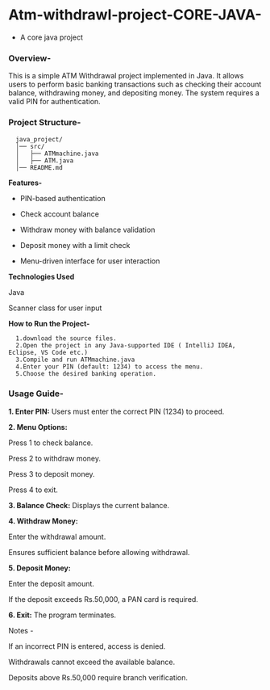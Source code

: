# Atm-withdrawl-project-CORE-JAVA-
- A core java project

### **Overview-**

This is a simple ATM Withdrawal project implemented in Java. It allows users to perform basic banking transactions such as checking their account balance, withdrawing money, and depositing money. The system requires a valid PIN for authentication.

### **Project Structure-**

      java_project/
      │── src/
      │   ├── ATMmachine.java
      │   ├── ATM.java
      │── README.md


**Features-**

 - PIN-based authentication

 - Check account balance

 - Withdraw money with balance validation

 - Deposit money with a limit check

 - Menu-driven interface for user interaction

**Technologies Used**

  Java

  Scanner class for user input

**How to Run the Project-**

      1.download the source files.
      2.Open the project in any Java-supported IDE ( IntelliJ IDEA, Eclipse, VS Code etc.)
      3.Compile and run ATMmachine.java
      4.Enter your PIN (default: 1234) to access the menu.
      5.Choose the desired banking operation.

      
### **Usage Guide-**

**1. Enter PIN:** Users must enter the correct PIN (1234) to proceed.

**2. Menu Options:**

Press 1 to check balance.

Press 2 to withdraw money.

Press 3 to deposit money.

Press 4 to exit.

**3. Balance Check:** Displays the current balance.

**4. Withdraw Money:**

Enter the withdrawal amount.

Ensures sufficient balance before allowing withdrawal.

**5. Deposit Money:**

Enter the deposit amount.

If the deposit exceeds Rs.50,000, a PAN card is required.

**6. Exit:** The program terminates.

Notes -

If an incorrect PIN is entered, access is denied.

Withdrawals cannot exceed the available balance.

Deposits above Rs.50,000 require branch verification.

